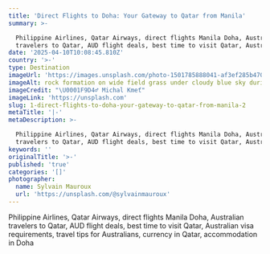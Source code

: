 ```yaml
---
title: 'Direct Flights to Doha: Your Gateway to Qatar from Manila'
summary: >-

  Philippine Airlines, Qatar Airways, direct flights Manila Doha, Australian
  travelers to Qatar, AUD flight deals, best time to visit Qatar, Australian...
date: '2025-04-10T10:08:45.810Z'
country: '>-'
type: Destination
imageUrl: 'https://images.unsplash.com/photo-1501785888041-af3ef285b470'
imageAlt: rock formation on wide field grass under cloudy blue sky during daytime
imageCredit: "\U0001F9D4‍♂️ Michal Kmeť"
imageLink: 'https://unsplash.com'
slug: 1-direct-flights-to-doha-your-gateway-to-qatar-from-manila-2
metaTitle: '|-'
metaDescription: >-

  Philippine Airlines, Qatar Airways, direct flights Manila Doha, Australian
  travelers to Qatar, AUD flight deals, best time to visit Qatar, Australian...
keywords: ''
originalTitle: '>-'
published: 'true'
categories: '[]'
photographer:
  name: Sylvain Mauroux
  url: 'https://unsplash.com/@sylvainmauroux'
---
```








Philippine Airlines, Qatar Airways, direct flights Manila Doha, Australian travelers to Qatar, AUD flight deals, best time to visit Qatar, Australian visa requirements, travel tips for Australians, currency in Qatar, accommodation in Doha
